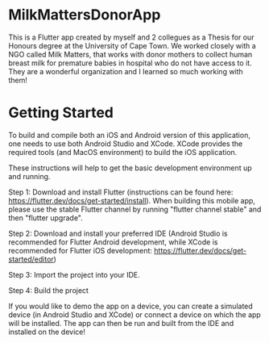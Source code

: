 # MilkMattersDonorApp
This is a Flutter app created by myself and 2 collegues as a Thesis for our Honours degree at the University of Cape Town.
We worked closely with a NGO called Milk Matters, that works with donor mothers to collect human breast milk for 
premature babies in hospital who do not have access to it. They are a wonderful organization and I learned so much
working with them!

# Getting Started
To build and compile both an iOS and Android version of this application, one needs to use both Android Studio and XCode.
XCode provides the required tools (and MacOS environment) to build the iOS application.

These instructions will help to get the basic development environment up and running.

Step 1: Download and install Flutter (instructions can be found here: https://flutter.dev/docs/get-started/install). 
When building this mobile app, please use the stable Flutter channel by running "flutter channel stable" and then "flutter upgrade".

Step 2: Download and install your preferred IDE (Android Studio is recommended for Flutter Android development, while XCode is recommended for Flutter iOS development: https://flutter.dev/docs/get-started/editor)

Step 3: Import the project into your IDE. 

Step 4: Build the project

If you would like to demo the app on a device, you can create a simulated device (in Android Studio and XCode) or connect a device on which the app will be installed. The app can then be run and built from the IDE and installed on the device!

